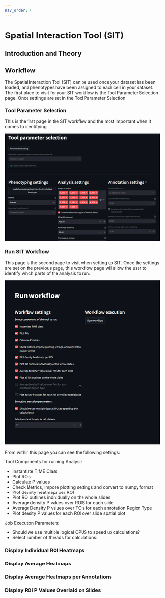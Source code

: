```yaml
---
nav_order: 7
---
```


# Spatial Interaction Tool (SIT)

## Introduction and Theory


## Workflow
The Spatial Interaction Tool (SIT) can be used once your dataset has been loaded, and phenotypes have been assigned to each cell in your dataset. The first place to visit for your SIT workflow is the Tool Parameter Selection page. Once settings are set in the Tool Parameter Selection 

### Tool Parameter Selection

This is the first page in the SIT workflow and the most important when it comes to identifying 

!['SIT Tool Parameter Selection'](.\assets\images\SIT_ToolParameterSelection.png)

### Run SIT Workflow

This page is the second page to visit when setting up SIT. Once the settings are set on the previous page, this workflow page will allow the user to identify which parts of the analysis to run.

!['SIT Run Workflow Page](.\assets\images\SIT_RunWorkflow.png)

From within this page you can see the following settings:

Tool Components for running Analysis

* Instantiate TIME Class
* Plot ROIs
* Calculate P values
* Check Metrics, impose plotting settings and convert to numpy format
* Plot desnity heatmaps per ROI
* Plot ROI outlines individually on the whole slides
* Average density P values over ROIS for each slide
* Average Density P values over TOIs for each annotation Region Type
* Plot density P values for each ROI over slide spatial plot

Job Execution Parameters:

* Should we use multiple logical CPUS to speed up calculations?
* Select number of threads for calculations:

### Display Individual ROI Heatmaps

### Display Average Heatmaps

### Display Average Heatmaps per Annotations

### Display ROI P Values Overlaid on Slides
